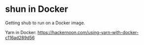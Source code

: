# shun in Docker

Getting shub to run on a Docker image.

Yarn in Docker: <https://hackernoon.com/using-yarn-with-docker-c116ad289d56>